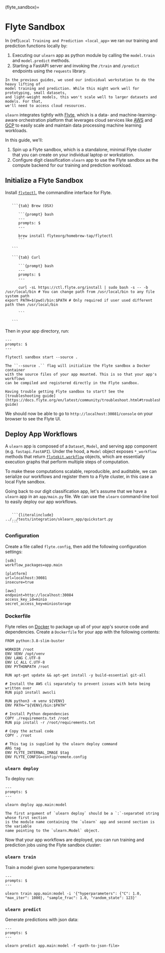 (flyte_sandbox)=

# Flyte Sandbox

In {ref}`Local Training and Prediction <local_app>` we ran our training and prediction
functions locally by:

1. Executing our `ulearn` app as python module by calling the `model.train` and
   `model.predict` methods.
2. Starting a FastAPI server and invoking the `/train` and `/predict` endpoints using
   the `requests` library.

```{note}
In the previous guides, we used our individual workstation to do the heavy lifting of
model training and prediction. While this might work well for prototyping, small datasets,
and light-weight models, this won't scale well to larger datasets and models. For that,
we'll need to access cloud resources.
```

`ulearn` integrates tightly with [Flyte](https://docs.flyte.org/en/latest/), which is
a data- and machine-learning-aware orchestration platform that leverages cloud services like
[AWS](https://aws.amazon.com/) and [GCP](https://cloud.google.com/) to easily scale and
maintain data processing machine learning workloads.

In this guide, we'll:

1. Spin up a Flyte sandbox, which is a standalone, minimal Flyte cluster that you can create
   on your individual laptop or workstation.
2. Configure digit classification `ulearn` app to use the Flyte sandbox as the compute
   backend for our training and prediction workload.


## Initialize a Flyte Sandbox

Install [`flytectl`](https://docs.flyte.org/projects/flytectl/en/latest/index.html),
the commandline interface for Flyte.

````{tabs}

   ```{tab} Brew (OSX)

      ```{prompt} bash
      ---
      prompts: $
      ---

      brew install flyteorg/homebrew-tap/flytectl
      ```

   ```

   ```{tab} Curl

      ```{prompt} bash
      ---
      prompts: $
      ---

      curl -sL https://ctl.flyte.org/install | sudo bash -s -- -b /usr/local/bin # You can change path from /usr/local/bin to any file system path
export PATH=$(pwd)/bin:$PATH # Only required if user used different path then /usr/local/bin

      ```

   ```

````

Then in your app directory, run:

```{prompt} bash
---
prompts: $
---

flytectl sandbox start --source .
```

```{note}
The ``--source .`` flag will initialize the Flyte sandbox a Docker container
with the source files of your app mounted. This is so that your app's workflows
can be compiled and registered directly in the Flyte sandbox.
```

```{note}
Having trouble getting Flyte sandbox to start? See the [troubleshooting guide](https://docs.flyte.org/en/latest/community/troubleshoot.html#troubleshooting-guide)
```

We should now be able to go to `http://localhost:30081/console` on your browser to see the Flyte UI.


## Deploy App Workflows

A `ulearn` app is composed of a `Dataset`, `Model`, and serving app component
(e.g. `fastapi.FastAPI`). Under the hood, a `Model` object exposes
`*_workflow` methods that return [`flytekit.workflow`](https://docs.flyte.org/projects/flytekit/en/latest/generated/flytekit.workflow.html#flytekit.workflow) objects, which are essentially
execution graphs that perform multiple steps of computation.

To make these computations scalable, reproducible, and auditable, we can serialize
our workflows and register them to a Flyte cluster, in this case a local Flyte sandbox.

Going back to our digit classification app, let's assume that we have a `ulearn`
app in an `app/main.py` file. We can use the `ulearn` command-line tool to easily deploy
our app workflows.

````{dropdown} See app source

   ```{literalinclude} ../../tests/integration/sklearn_app/quickstart.py
   ```

````

### Configuration

Create a file called `flyte.config`, then add the following configuration settings:

```{code-block} ini
[sdk]
workflow_packages=app.main

[platform]
url=localhost:30081
insecure=true

[aws]
endpoint=http://localhost:30084
access_key_id=minio
secret_access_key=miniostorage
```

### Dockerfile

Flyte relies on [Docker](https://www.docker.com/) to package up all of your app's
source code and dependencies. Create a `Dockerfile` for your app with the following
contents:

```{code-block} docker
FROM python:3.8-slim-buster

WORKDIR /root
ENV VENV /opt/venv
ENV LANG C.UTF-8
ENV LC_ALL C.UTF-8
ENV PYTHONPATH /root

RUN apt-get update && apt-get install -y build-essential git-all

# Install the AWS cli separately to prevent issues with boto being written over
RUN pip3 install awscli

RUN python3 -m venv ${VENV}
ENV PATH="${VENV}/bin:$PATH"

# Install Python dependencies
COPY ./requirements.txt /root
RUN pip install -r /root/requirements.txt

# Copy the actual code
COPY . /root

# This tag is supplied by the ulearn deploy command
ARG tag
ENV FLYTE_INTERNAL_IMAGE $tag
ENV FLYTE_CONFIG=config/remote.config
```

### `ulearn deploy`

To deploy run:

```{prompt} bash
---
prompts: $
---

ulearn deploy app.main:model
```

```{note}
The first argument of `ulearn deploy` should be a `:`-separated string whose first section
is the module name containing the `ulearn` app and second section is the variable
name pointing to the `ulearn.Model` object.
```

Now that your app workflows are deployed, you can run training and prediction jobs using
the Flyte sandbox cluster:

### `ulearn train`

Train a model given some hyperparameters:

```{prompt} bash
---
prompts: $
---

ulearn train app.main:model -i '{"hyperparameters": {"C": 1.0, "max_iter": 1000}, "sample_frac": 1.0, "random_state": 123}'
```

### `ulearn predict`

Generate predictions with json data:

```{prompt} bash
---
prompts: $
---

ulearn predict app.main:model -f <path-to-json-file>
```
